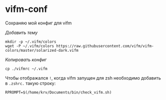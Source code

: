 # vifm-conf

Сохраняю мой конфиг для vifm

_Добавить тему_
```shell
mkdir -p ~/.vifm/colors
wget -P ~/.vifm/colors https://raw.githubusercontent.com/vifm/vifm-colors/master/solarized-dark.vifm
```

_Копировать конфиг_
```shell
cp ./vifmrc ~/.vifm
```

Чтобы отображался `!`, когда vifm запущен для zsh необходимо добавить в `.zshrc.` такую строку:
```
RPROMPT=$(/home/krv/Documents/bin/check_vifm.sh)
```
